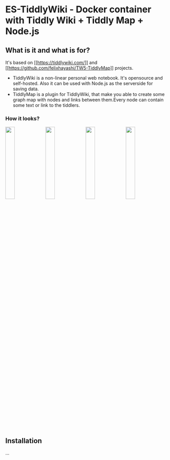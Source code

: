 # ES-TiddlyWiki - Docker container with Tiddly Wiki + Tiddly Map + Node.js

## What is it and what is for?

It's based on [[https://tiddlywiki.com/]] and [[https://github.com/felixhayashi/TW5-TiddlyMap]] projects.

* TiddlyWiki is a non-linear personal web notebook. It's opensource and self-hosted. Also it can be used with Node.js as the serverside for saving data. 
* TiddlyMap is a plugin for TiddlyWiki, that make you able to create some graph map with nodes and links between them.Every node can contain some text or link to the tiddlers.

### How it looks?
<img src="https://cloud.githubusercontent.com/assets/4307137/9981521/384afc1a-5fc0-11e5-92bc-2c2ce5996766.png" width="24%" /> <img src="https://cloud.githubusercontent.com/assets/4307137/9981522/3863033c-5fc0-11e5-9c2d-f27762f51f8b.png" width="24%" /> <img src="https://cloud.githubusercontent.com/assets/4307137/9981524/386d61b0-5fc0-11e5-9485-94f75be5e049.png" width="24%" /> <img src="https://cloud.githubusercontent.com/assets/4307137/9981523/386d00a8-5fc0-11e5-9006-11ed7abce725.png" width="24%" />

## Installation

...

